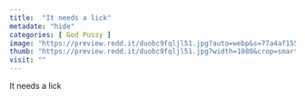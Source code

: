 ```yaml
---
title:  "It needs a lick"
metadate: "hide"
categories: [ God Pussy ]
image: "https://preview.redd.it/duobc9fqljl51.jpg?auto=webp&s=77a4af15582e80ebb38559e1aa3ed57963b1b2ad"
thumb: "https://preview.redd.it/duobc9fqljl51.jpg?width=1080&crop=smart&auto=webp&s=9f1c29d576560281d543fc3445913c7950bc9f5f"
visit: ""
---
```

It needs a lick
